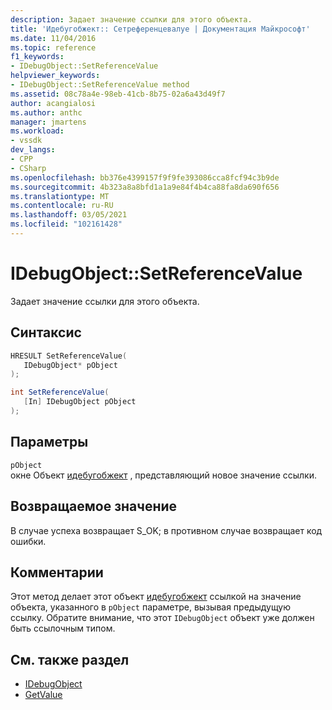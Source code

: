 ```yaml
---
description: Задает значение ссылки для этого объекта.
title: 'Идебугобжект:: Сетреференцевалуе | Документация Майкрософт'
ms.date: 11/04/2016
ms.topic: reference
f1_keywords:
- IDebugObject::SetReferenceValue
helpviewer_keywords:
- IDebugObject::SetReferenceValue method
ms.assetid: 08c78a4e-98eb-41cb-8b75-02a6a43d49f7
author: acangialosi
ms.author: anthc
manager: jmartens
ms.workload:
- vssdk
dev_langs:
- CPP
- CSharp
ms.openlocfilehash: bb376e4399157f9f9fe393086cca8fcf94c3b9de
ms.sourcegitcommit: 4b323a8a8bfd1a1a9e84f4b4ca88fa8da690f656
ms.translationtype: MT
ms.contentlocale: ru-RU
ms.lasthandoff: 03/05/2021
ms.locfileid: "102161428"
---
```

# <a name="idebugobjectsetreferencevalue"></a>IDebugObject::SetReferenceValue
Задает значение ссылки для этого объекта.

## <a name="syntax"></a>Синтаксис

```cpp
HRESULT SetReferenceValue( 
   IDebugObject* pObject
);
```

```csharp
int SetReferenceValue(
   [In] IDebugObject pObject
);
```

## <a name="parameters"></a>Параметры
`pObject`\
окне Объект [идебугобжект](../../../extensibility/debugger/reference/idebugobject.md) , представляющий новое значение ссылки.

## <a name="return-value"></a>Возвращаемое значение
 В случае успеха возвращает S_OK; в противном случае возвращает код ошибки.

## <a name="remarks"></a>Комментарии
 Этот метод делает этот объект [идебугобжект](../../../extensibility/debugger/reference/idebugobject.md) ссылкой на значение объекта, указанного в `pObject` параметре, вызывая предыдущую ссылку. Обратите внимание, что этот `IDebugObject` объект уже должен быть ссылочным типом.

## <a name="see-also"></a>См. также раздел
- [IDebugObject](../../../extensibility/debugger/reference/idebugobject.md)
- [GetValue](../../../extensibility/debugger/reference/idebugobject-getvalue.md)
